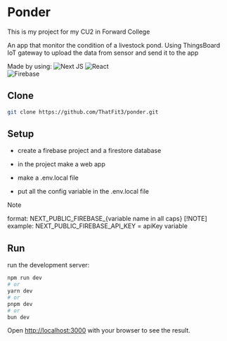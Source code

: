
# Ponder

This is my project for my CU2 in Forward College

An app that monitor the condition of a livestock pond. Using ThingsBoard IoT gateway to upload the data from sensor and send it to the app

Made by using:
![Next JS](https://img.shields.io/badge/Next-black?style=for-the-badge&logo=next.js&logoColor=white) 
![React](https://img.shields.io/badge/react-%2320232a.svg?style=for-the-badge&logo=react&logoColor=%2361DAFB)     
![Firebase](https://img.shields.io/badge/firebase-a08021?style=for-the-badge&logo=firebase&logoColor=ffcd34)
## Clone

```bash
git clone https://github.com/ThatFit3/ponder.git
```
## Setup

- create a firebase project and a firestore database

- in the project make a web app

- make a .env.local file

- put all the config variable in the .env.local file

> [!NOTE]
> format:
    NEXT_PUBLIC_FIREBASE_{variable name in all caps}
> [!NOTE]
> example: 
    NEXT_PUBLIC_FIREBASE_API_KEY = apiKey variable

## Run

run the development server:

```bash
npm run dev
# or
yarn dev
# or
pnpm dev
# or
bun dev
```

Open [http://localhost:3000](http://localhost:3000) with your browser to see the result.